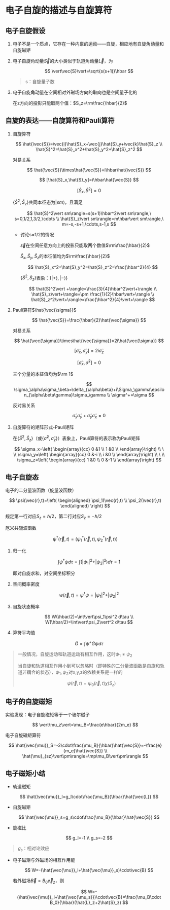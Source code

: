 # 电子自旋的描述与自旋算符

## 电子自旋假设

1. 电子不是一个质点，它存在一种内禀的运动——自旋，相应地有自旋角动量和自旋磁矩
2. 电子自旋角动量$\vec{S}$的大小类似于轨道角动量$\vec{L}$，为
   
   $$
   \vert\vec{S}\vert=\sqrt{s(s+1)}\hbar
   $$

   >s：自旋量子数

3. 电子自旋角动量在空间相对外磁场方向的取向也是空间量子化的
   
   在z方向的投影只能取两个值：$S_z=\rm\frac{\hbar}{2}$

## 自旋的表达——自旋算符和Pauli算符

1. 自旋算符
   
   $$
   \hat{\vec{S}}=\vec{i}\hat{S}_x+\vec{j}\hat{S}_y+\vec{k}\hat{S}_z \\
   \hat{S}^2=\hat{S}_x^2+\hat{S}_y^2+\hat{S}_z^2
   $$

   对易关系

   $$
   \hat{\vec{S}}\times\hat{\vec{S}}=i\hbar\hat{\vec{S}}
   $$

   $$
   [\hat{S}_x,\hat{S}_y]=i\hbar\hat{\vec{S}}
   $$

   $$
   [\hat{S}_x,\hat{S}^2]=0
   $$

   $\{\hat{S}^2,\hat{S}_z\}$共同本征态为$\vert sm\rangle$，且满足

   $$
   \hat{S}^2\vert sm\rangle=s(s+1)\hbar^2\vert sm\rangle,\ s=0,1/2,1,3/2,\cdots \\
   \hat{S}_z\vert sm\rangle=m\hbar\vert sm\rangle,\ m=-s,-s+1,\cdots,s-1,s
   $$

   * 讨论s=1/2的情况
    
     $\vec{s}$在空间任意方向上的投影只能取两个数值$\rm\frac{\hbar}{2}$

     $\hat{S}_x,\hat{S}_y,\hat{S}_z$的本征值均为$\rm\frac{\hbar}{2}$

     $$
     \hat{S}_x^2=\hat{S}_y^2=\hat{S}_z^2=\frac{\hbar^2}{4}
     $$

     $\{\hat{S}^2,\hat{S}_z\}$表象：$\{\vert +\rangle,\vert -\rangle\}$

     $$
     \hat{S}^2\vert +\rangle=\frac{3}{4}\hbar^2\vert+\rangle \\
     \hat{S}_z\vert+\rangle=\pm \frac{1}{2}\hbar\vert+\rangle \\
     \hat{S}_z^2\vert+\rangle=\frac{\hbar^2}{4}\vert+\rangle
     $$

2. Pauli算符$\hat{\vec{\sigma}}$

   $$
   \hat{\vec{S}}=\frac{\hbar}{2}\hat{\vec{\sigma}}
   $$

   对易关系

   $$
   \hat{\vec{\sigma}}\times\hat{\vec{\sigma}}=2i\hat{\vec{\sigma}}
   $$

   $$
   [\hat{\sigma}_x,\hat{\sigma}_y]=2i\hat{\sigma}_z
   $$

   $$
   [\hat{\sigma}_x,\hat{\sigma}^2]=0
   $$

   三个分量的本征值均为$\rm 1$

   $$
   \sigma_\alpha\sigma_\beta=\delta_{\alpha\beta}+i\Sigma_\gamma\epsilon_{\alpha\beta\gamma}\sigma_\gamma \\
   \sigma^+=\sigma
   $$

   反对易关系

   $$
   \hat{\sigma}_x\hat{\sigma}_y+\hat{\sigma}_y\hat{\sigma}_x=0
   $$

3. 自旋算符的矩阵形式-Pauli矩阵

   在$\{\hat{S}^2,\hat{S}_z\}$（或$\{\hat{\sigma}^2,\hat{\sigma}_z\}$）表象上，Pauli算符的表示称为Pauli矩阵

   $$
   \sigma_x=\left(
   \begin{array}{cc}
    0 &1 \\
    1 &0 \\
   \end{array}\right) \\
   \ \\
   \sigma_y=\left(
   \begin{array}{cc}
   0 &-i \\
   i &0 \\
   \end{array}\right) \\
   \ \\
   \sigma_z=\left(
   \begin{array}{cc}
   1 &0 \\
   0 &-1 \\
   \end{array}\right)
   $$

## 电子自旋态

电子的二分量波函数（旋量波函数）

$$
\psi(\vec{r},t)=\left(
\begin{aligned}
\psi_1(\vec{r},t) \\
\psi_2(\vec{r},t)
\end{aligned}
\right)
$$

规定第一行对应$S_z=\hbar/2$，第二行对应$S_z=-\hbar/2$

厄米共轭波函数

$$
\psi^\dagger(\vec{r},t)=(\psi_1^*(\vec{r},t),\psi_2^*(\vec{r},t))
$$

1. 归一化
   
   $$
   \int\psi^\dagger\psi d\tau=\int(\vert\psi_1\vert^2+\vert\psi_2\vert^2)d\tau=1
   $$

   即对自旋求和，对空间坐标积分

2. 空间概率密度
   
   $$
   w(\vec{r},t)=\psi^\dagger\psi=\vert\psi_1\vert^2+\vert\psi_2\vert^2
   $$

3. 自旋状态概率
   
   $$
   W(\hbar/2)=\int\vert\psi_1\psi^2 d\tau \\
   W(\hbar/2)=\int\vert\psi_2\vert^2 d\tau
   $$

4. 算符平均值

   $$
   \bar{G}=\int\psi^+\hat{G}\psi d\tau
   $$

>一般情况，自旋运动和轨道运动有相互作用，这时$\psi_1\neq\psi_2$
>
>当自旋和轨道相互作用小到可以忽略时（即特殊的二分量波函数是自旋和轨道非耦合的状态），$\psi_1,\psi_2$对x,y,z的依赖关系是一样的
>
>$$\psi(\vec{r},t)=\psi_0(\vec{r},t)\chi(S_z)$$

## 电子的自旋磁矩

实验发现：电子自旋磁矩等于一个玻尔磁子

$$
\vert\mu_z\vert=\mu_B=\frac{e\hbar}{2m_e}
$$

电子自旋磁矩算符

$$
\hat{\vec{\mu}}_S=-2\cdot\frac{\mu_B}{\hbar}\hat{\vec{S}}=-\frac{e}{m_e}\hat{\vec{S}} \\
\hat{\mu}_{sz}\vert\pm\rangle=\mp\mu_B\vert\pm\rangle
$$

## 电子磁矩小结

* 轨道磁矩
  
  $$
  \hat{\vec{\mu}}_l=g_l\cdot\frac{\mu_B}{\hbar}\hat{\vec{L}}
  $$

* 自旋磁矩

  $$
  \hat{\vec{\mu}}_s=g_s\cdot\frac{\mu_B}{\hbar}\hat{\vec{S}}
  $$

* 旋磁比

  $$
  g_l=-1 \\
  g_s=-2
  $$

>$g_s$：相对论效应

* 电子磁矩与外磁场的相互作用能

  $$
  W=-(\hat{\vec{\mu}}_l+\hat{\vec{\mu}}_s)\cdot\vec{B}
  $$

  若外磁场$\vec{B}=B_0\vec{e}_z$，则

  $$
  W=-(\hat{\vec{\mu}}_l+\hat{\vec{\mu_s}})\cdot\vec{B}=\frac{\mu_B\cdot B_0}{\hbar}(\hat{L}_z+2\hat{S}_z)
  $$
